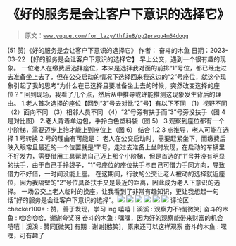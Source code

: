 # 《好的服务是会让客户下意识的选择它》

> 原文：[`www.yuque.com/for_lazy/thfiu8/pp2prwqu4m54dogg`](https://www.yuque.com/for_lazy/thfiu8/pp2prwqu4m54dogg)

<ne-h2 id="4d33498f" data-lake-id="4d33498f"><ne-heading-ext><ne-heading-anchor></ne-heading-anchor><ne-heading-fold></ne-heading-fold></ne-heading-ext><ne-heading-content><ne-text id="u04d59716">(51 赞)《好的服务是会让客户下意识的选择它》</ne-text></ne-heading-content></ne-h2> <ne-p id="u0f6688de" data-lake-id="u0f6688de"><ne-text id="ufe889b8d">作者： 奋斗的木鱼</ne-text></ne-p> <ne-p id="u9a589afa" data-lake-id="u9a589afa"><ne-text id="u166992ec">日期：2023-03-22</ne-text></ne-p> <ne-p id="u188ea322" data-lake-id="u188ea322"><ne-text id="u6d377f35">【好的服务是会让客户下意识的选择它】</ne-text> <ne-text id="u4f779a4c">早上公交，遇到一个很有趣的现象。</ne-text></ne-p> <ne-p id="uf28bfe04" data-lake-id="uf28bfe04"><ne-text id="u4acaf2d3">一位老人在缴费后选择座位，本来是选择我对面的前排“1”号位，都已经走过去准备坐上去了，但在公交启动的情况下选择回来我这边的“2”号座位，就这个现象引起了我的思考“为什么在已选择且要准备坐上去的时候，突然改变选择的座位？”</ne-text></ne-p> <ne-p id="u42c45f53" data-lake-id="u42c45f53"><ne-text id="u32e694af">回到现场，我看了几个点，然后从中推导或许能推测这现象发生背后的理由。</ne-text></ne-p> <ne-p id="u7f38eb5a" data-lake-id="u7f38eb5a"><ne-text id="u8cfaeef8">1.老人首次选择的座位【回到“3”号去对比“2”号】有以下不同</ne-text> <ne-text id="ub14c9726">（1）视野不同</ne-text> <ne-text id="u8ee75f40">（2）面向不同</ne-text> <ne-text id="u83c5335b">（3）相邻人员不同</ne-text> <ne-text id="ueb2b5a68">（4）“2”号旁有扶手而“3”号旁没扶手（图 4 是对比图）</ne-text></ne-p> <ne-p id="u6f644a4a" data-lake-id="u6f644a4a"><ne-text id="u6c56dae6">2.老人背着单边包，手拎白色塑料袋（图 5）</ne-text></ne-p> <ne-p id="u5f484519" data-lake-id="u5f484519"><ne-text id="uf1fc3fb3">3.观察到座位都有一个小阶梯，需要迈步上抬才能上到座位上（图 6）</ne-text></ne-p> <ne-p id="u5b986d81" data-lake-id="u5b986d81"><ne-text id="u938df205">结合 1.2.3 点推导，老人可能在选择 1 号转换 2 号的理由有可能是：</ne-text> <ne-text id="ue7669725">老人在公交启动时，需要赶紧坐下，而缴费后映入眼帘且最近的一个位置就是“1”号，走过去准备上坐时发现，在启动的车辆里不好发力，需要借用工具帮助自己迈上那个小阶梯，但是首选的“1”号并没有明显的扶手，由于自己手拎袋子，“1”号座位的座位扶手与自己可借力手同方向，导致借力不好借，一时间没能上座。</ne-text></ne-p> <ne-p id="uadc0cbbd" data-lake-id="uadc0cbbd"><ne-text id="u853e3110">在这期间，行驶的公交让老人被动的选择就近座位，因为我隔壁的“2”号位具备扶手又是最近的距离，因此成为老人下意识的选择。</ne-text></ne-p> <ne-p id="u511284ad" data-lake-id="u511284ad"><ne-text id="u42b6a7f7">一场公交上老人临时的换座，让我看到了非常有趣知识，更让我想起一句话“好的服务是会让客户下意识的选择”。</ne-text><ne-card data-card-name="image" data-card-type="inline" id="E6feE" data-event-boundary="card">![](img/1af267fd9258e1a1c06f182a0f807086.png)  <ne-p id="uc9e239f3" data-lake-id="uc9e239f3"><ne-card data-card-name="image" data-card-type="inline" id="WznI3" data-event-boundary="card">![](img/2dd932b1d75c79f879185559ba3f0121.png)  <ne-p id="ud271e853" data-lake-id="ud271e853"><ne-card data-card-name="image" data-card-type="inline" id="OueRZ" data-event-boundary="card">![](img/efa48612056ae71858bb4469e4089afa.png)  <ne-p id="ub315afbc" data-lake-id="ub315afbc"><ne-card data-card-name="image" data-card-type="inline" id="QdvZQ" data-event-boundary="card">![](img/0fccb5d4291943aa4b04fdbf332dcbd6.png)  <ne-p id="u055445fe" data-lake-id="u055445fe"><ne-card data-card-name="image" data-card-type="inline" id="z9Bx2" data-event-boundary="card">![](img/72d6fb1c636cc2505a721119e3122e29.png)  <ne-p id="u1774986a" data-lake-id="u1774986a"><ne-card data-card-name="image" data-card-type="inline" id="iOvNT" data-event-boundary="card">![](img/7833dc8c641cbbc310cd603e38b666bd.png)  <ne-hole id="ua4b6a4a9" data-lake-id="ua4b6a4a9"><ne-card data-card-name="hr" data-card-type="block" id="ZUj7a" data-event-boundary="card"><ne-p id="u9e568c23" data-lake-id="u9e568c23"><ne-text id="u98cfb55c">评论区：</ne-text></ne-p> <ne-p id="u7e4b26b6" data-lake-id="u7e4b26b6"><ne-text id="ucc6a4257">checker100* : 赞，善于发现，学习 ing</ne-text> <ne-text id="u227fbc00">嘻嘻｜溪溪 : 观察力不错[微笑]</ne-text> <ne-text id="u67e173e3">奋斗的木鱼 : 哈哈哈哈，谢谢夸奖呀</ne-text> <ne-text id="u5679b375">奋斗的木鱼 : 嘿嘿，因为好的观察能带来财富的机会</ne-text> <ne-text id="u5cb64b5c">嘻嘻｜溪溪 : 赞同[微笑]</ne-text> <ne-text id="ua51f2b1b">有期 : 谢谢[憨笑]，原来还可以这样观察</ne-text> <ne-text id="u6f46e73d">奋斗的木鱼 : 嘿嘿，可有趣了</ne-text></ne-p></ne-card></ne-hole></ne-card></ne-p></ne-card></ne-p></ne-card></ne-p></ne-card></ne-p></ne-card></ne-p></ne-card></ne-p>